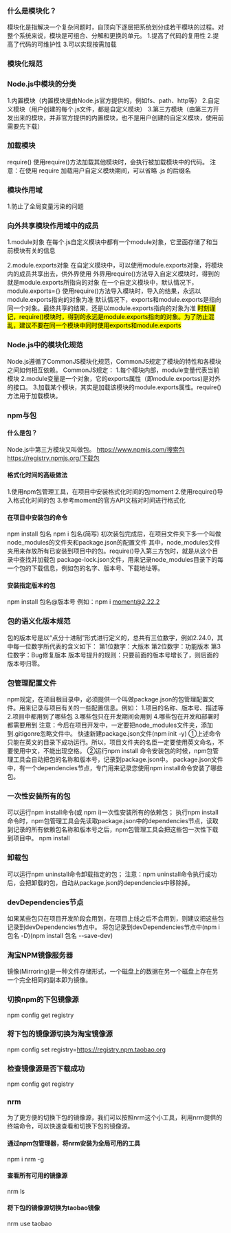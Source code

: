 ### 什么是模块化？
模块化是指解决一个复杂问题时，自顶向下逐层把系统划分成若干模块的过程。对整个系统来说，模块是可组合、分解和更换的单元。
1.提高了代码的复用性
2.提高了代码的可维护性
3.可以实现按需加载

### 模块化规范

### Node.js中模块的分类
1.内置模块（内置模块是由Node.js官方提供的，例如fs、path、http等）
2.自定义模块（用户创建的每个.js文件，都是自定义模块）
3.第三方模块（由第三方开发出来的模块，并非官方提供的内置模块，也不是用户创建的自定义模块，使用前需要先下载）

### 加载模块
require()
使用require()方法加载其他模块时，会执行被加载模块中的代码。
注意：在使用 require 加载用户自定义模块期间，可以省略 .js 的后缀名

### 模块作用域
1.防止了全局变量污染的问题

### 向外共享模块作用域中的成员
1.module对象
在每个.js自定义模块中都有一个module对象，它里面存储了和当前模块有关的信息

2.module.exports对象
在自定义模块中，可以使用module.exports对象，将模块内的成员共享出去，供外界使用
外界用require()方法导入自定义模块时，得到的就是module.exports所指向的对象
在一个自定义模块中，默认情况下，module.exports={}
使用require()方法导入模块时，导入的结果，永远以module.exports指向的对象为准
默认情况下，exports和module.exports是指向同一个对象。最终共享的结果，还是以module.exports指向的对象为准
<mark>时刻谨记，require()模块时，得到的永远是module.exports指向的对象。为了防止混乱，建议不要在同一个模块中同时使用exports和module.exports</mark>

### Node.js中的模块化规范
Node.js遵循了CommonJS模块化规范，CommonJS规定了模块的特性和各模块之间如何相互依赖。
CommonJS规定：
1.每个模块内部，module变量代表当前模块
2.module变量是一个对象，它的exports属性（即module.exportss)是对外的接口。
3.加载某个模块，其实是加载该模块的module.exports属性。require()方法用于加载模块。

### npm与包
#### 什么是包？
Node.js中第三方模块又叫做包。
https://www.npmjs.com/搜索包
https://registry.npmjs.org/下载包

#### 格式化时间的高级做法
1.使用npm包管理工具，在项目中安装格式化时间的包moment
2.使用require()导入格式化时间的包
3.参考moment的官方API文档对时间进行格式化

#### 在项目中安装包的命令
npm install 包名
npm i 包名(简写)
初次装包完成后，在项目文件夹下多一个叫做node_modules的文件夹和package.json的配置文件
其中，node_modules文件夹用来存放所有已安装到项目中的包。require()导入第三方包时，就是从这个目录中查找并加载包
package-lock.json文件，用来记录node_modules目录下的每一个包的下载信息，例如包的名字、版本号、下载地址等。

#### 安装指定版本的包
npm install 包名@版本号
例如：npm i moment@2.22.2

### 包的语义化版本规范
包的版本号是以“点分十进制”形式进行定义的，总共有三位数字，例如2.24.0，其中每一位数字所代表的含义如下：
第1位数字：大版本
第2位数字：功能版本
第3位数字：Bug修复版本
版本号提升的规则：只要前面的版本号增长了，则后面的版本号归零。

### 包管理配置文件
npm规定，在项目根目录中，必须提供一个叫做package.json的包管理配置文件。用来记录与项目有关的一些配置信息。例如：
1.项目的名称、版本号、描述等
2.项目中都用到了哪些包
3.哪些包只在开发期间会用到
4.哪些包在开发和部署时都需要用到
注意：今后在项目开发中，一定要把node_modules文件夹，添加到.gitigonre忽略文件中。
快速新建package.json文件(npm init -y)
①上述命令只能在英文的目录下成功运行。所以，项目文件夹的名臣一定要使用英文命名，不要使用中文，不能出现空格。
②运行npm install 命令安装包的时候，npm包管理工具会自动把包的名称和版本号，记录到package.json中。
package.json文件中，有一个dependencies节点，专门用来记录您使用npm install命令安装了哪些包。

### 一次性安装所有的包
可以运行npm install命令(或 npm i)一次性安装所有的依赖包；
执行npm install命令时，npm包管理工具会先读取package.json中的dependencies节点，读取到记录的所有依赖包名称和版本号之后，npm包管理工具会把这些包一次性下载到项目中。
npm install

### 卸载包
可以运行npm uninstall命令卸载指定的包；
注意：npm uninstall命令执行成功后，会把卸载的包，自动从package.json的dependencies中移除掉。

### devDependencies节点
如果某些包只在项目开发阶段会用到，在项目上线之后不会用到，则建议把这些包记录到devDependencies节点中。
将包记录到devDependencies节点中(npm i 包名 -D)(npm install 包名 --save-dev)

### 淘宝NPM镜像服务器
镜像(Mirroring)是一种文件存储形式，一个磁盘上的数据在另一个磁盘上存在另一个完全相同的副本即为镜像。

### 切换npm的下包镜像源
npm config get registry
### 将下包的镜像源切换为淘宝镜像源
npm config set registry=https://registry.npm.taobao.org
### 检查镜像源是否下载成功
npm config get registry

### nrm
为了更方便的切换下包的镜像源，我们可以按照nrm这个小工具，利用nrm提供的终端命令，可以快速查看和切换下包的镜像源。
#### 通过npm包管理器，将nrm安装为全局可用的工具
npm i nrm -g
#### 查看所有可用的镜像源
nrm ls
#### 将下包的镜像源切换为taobao镜像
nrm use taobao
